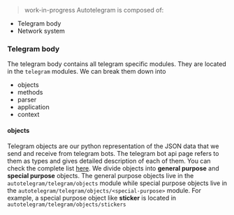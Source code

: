 > work-in-progress
Autotelegram is composed of:
- Telegram body
- Network system

### Telegram body
The telegram body contains all telegram specific modules. They are located in the `telegram` modules.
We can break them down into
- objects
- methods
- parser
- application
- context

#### objects
Telegram objects are our python representation of the JSON data that we send and receive from telegram bots. The telegram bot api page refers to them as types and gives detailed description of each of them. You can check the complete list [here](https://core.telegram.org/bots/api#available-types).
We divide objects into **general purpose** and **special purpose** objects. The general purpose objects live in the `autotelegram/telegram/objects` module while special purpose objects live in the `autotelegram/telegram/objects/<special-purpose>` module. For example, a special purpose object like **sticker** is located in `autotelegram/telegram/objects/stickers`